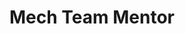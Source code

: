 ---
layout: post
weight: 150
name: Kyle Como
title: Mech Team Mentor
img: /assets/images/members/kyle.jpg
biography: >
  I am an undergraduate student in my 3rd year of Mechanical Engineering. My goal is to explore all of the exciting mechanical design options with my teammates and to produce prototypes. Before UBC I worked as a Mechanical Designer for 5 years. I have a diploma as a Mechanical Engineering Technologist in manufacturing from the BCIT and also as a Computer Automated Systems Technician from Thompson Rivers University. I will be conducting 3D modelling courses throughout the school year with the intent of manufacturing and prototyping.
linkedin: https://ca.linkedin.com/in/kyle-como-9524b990
---